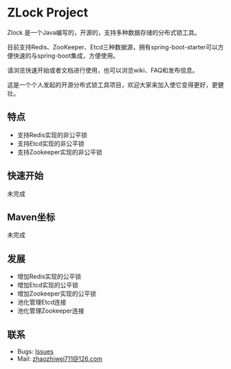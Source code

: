 # ZLock Project
Zlock 是一个Java编写的，开源的，支持多种数据存储的分布式锁工具。

目前支持Redis、ZooKeeper、Etcd三种数据源，拥有spring-boot-starter可以方便快速的与spring-boot集成，方便使用。

请浏览快速开始或者文档进行使用，也可以浏览wiki、FAQ和发布信息。

这是一个个人发起的开源分布式锁工具项目，欢迎大家来加入使它变得更好，更健壮。

## 特点
- 支持Redis实现的非公平锁
- 支持Etcd实现的非公平锁
- 支持Zookeeper实现的非公平锁
## 快速开始
未完成

## Maven坐标
未完成

## 发展
- 增加Redis实现的公平锁
- 增加Etcd实现的公平锁
- 增加Zookeeper实现的公平锁
- 池化管理Etcd连接
- 池化管理Zookeeper连接

## 联系
* Bugs: [Issues](https://github.com/zhaozhiwei2017/zlock/issues)
* Mail: [zhaozhiwei711@126.com](zhaozhiwei711@126.com) 

